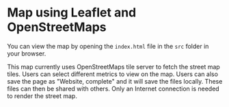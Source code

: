 # Map using Leaflet and OpenStreetMaps

You can view the map by opening the `index.html` file in the `src` folder in your browser.

This map currently uses OpenStreetMaps tile server to fetch the street map tiles. Users can select different metrics to view on the map. Users can also save the page as "Website, complete" and it will save the files locally. These files can then be shared with others. Only an Internet connection is needed to render the street map.